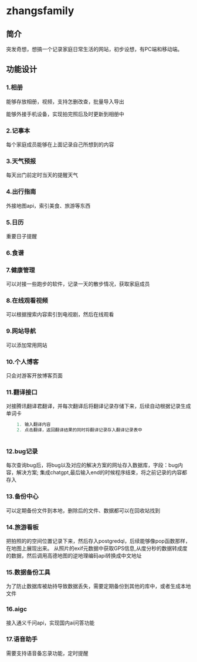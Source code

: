 # zhangsfamily

## 简介

突发奇想，想搞一个记录家庭日常生活的网站，初步设想，有PC端和移动端。

## 功能设计

### 1.相册

能够存放相册，视频，支持怎删改查，批量导入导出

能够外接手机设备，实现拍完照后及时更新到相册中

### 2.记事本

每个家庭成员能够在上面记录自己所想到的内容

### 3.天气预报

每天出门前定时当天的提醒天气

### 4.出行指南

外接地图api，索引美食、旅游等东西

### 5.日历

重要日子提醒

### 6.食谱

### 7.健康管理

可以对接一些跑步的软件，记录一天的散步情况，获取家庭成员

### 8.在线观看视频

可以根据搜索内容索引到电视剧，然后在线观看

### 9.网站导航

可以添加常用网站

### 10.个人博客

只会对游客开放博客页面

### 11.翻译接口
对接腾讯翻译君翻译，并每次翻译后将翻译记录存储下来，后续自动根据记录生成单词卡
```java
    1. 输入翻译内容
    2. 点击翻译，返回翻译结果的同时将翻译记录存入翻译记录表中                                    



```


### 12.bug记录
每次查询bug后，将bug以及对应的解决方案的网址存入数据库，字段：bug内容，解决方案;
集成chatgpt,最后输入end的时候程序结束，将之前记录的内容都存入

### 13.备份中心 
可以定期备份文件到本地，删除后的文件、数据都可以在回收站找到

### 14.旅游看板
把拍照的的空间位置记录下来，然后存入postgredql，后续能够像pop函数那样，在地图上展现出来。
从照片的exif元数据中获取GPS信息,从度分秒的数据转成度的数据，然后调用高德地图的逆地理编码api转换成中文地址

### 15.数据备份工具
为了防止数据库被劫持导致数据丢失，需要定期备份到其他的库中，或者生成本地文件

### 16.aigc
接入通义千问api，实现国内ai问答功能

### 17.语音助手
需要支持语音备忘录功能，定时提醒
